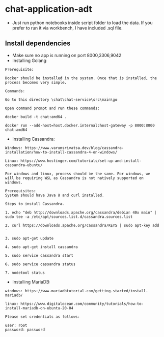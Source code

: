 # chat-application-adt

- Just run python notebooks inside script folder to load the data. If you prefer to run it via workbench, I have included .sql file.

## Install dependencies
- Make sure no app is running on port 8000,3306,9042
- Installing Golang:
```
Prerequisite:

Docker should be installed in the system. Once that is installed, the process becomes very simple.
```

```
Commands:

Go to this directory \chat\chat-service\src\main\go

Open command prompt and run these commands:
```

```
docker build -t chat:amd64 .

docker run --add-host=host.docker.internal:host-gateway -p 8000:8000 chat:amd64
```

- Installing Cassandra:
```
Windows: https://www.varunsrivatsa.dev/blog/cassandra-installation/how-to-install-cassandra-4-on-windows/

Linux: https://www.hostinger.com/tutorials/set-up-and-install-cassandra-ubuntu/
```

```
For windows and linux, process should be the same. For windows, we will be requiring WSL as Cassandra is not natively supported on windows.

Prerequisites:
System should have Java 8 and curl installed.
```

```
Steps to install Cassandra.

1. echo "deb http://downloads.apache.org/cassandra/debian 40x main" | sudo tee -a /etc/apt/sources.list.d/cassandra.sources.list

2. curl https://downloads.apache.org/cassandra/KEYS | sudo apt-key add -

3. sudo apt-get update

4. sudo apt-get install cassandra

5. sudo service cassandra start

6. sudo service cassandra status

7. nodetool status
```
- Installing MariaDB:
```
windows: https://www.mariadbtutorial.com/getting-started/install-mariadb/

linux: https://www.digitalocean.com/community/tutorials/how-to-install-mariadb-on-ubuntu-20-04
```

```
Please set credentials as follows:

user: root
password: password
```
